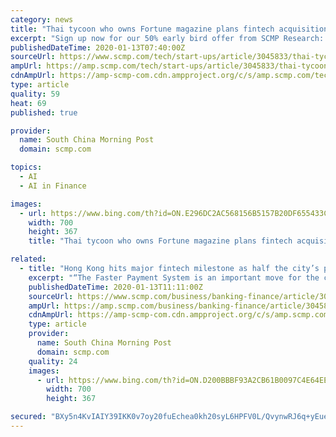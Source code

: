 ```yaml
---
category: news
title: "Thai tycoon who owns Fortune magazine plans fintech acquisitions"
excerpt: "Sign up now for our 50% early bird offer from SCMP Research: China AI Report. The all new SCMP China AI Report gives you exclusive first-hand insights and analysis into the latest industry developments, and actionable and objective intelligence about China AI that you should be equipped with."
publishedDateTime: 2020-01-13T07:40:00Z
sourceUrl: https://www.scmp.com/tech/start-ups/article/3045833/thai-tycoon-who-owns-fortune-magazine-plans-fintech-acquisitions
ampUrl: https://amp.scmp.com/tech/start-ups/article/3045833/thai-tycoon-who-owns-fortune-magazine-plans-fintech-acquisitions
cdnAmpUrl: https://amp-scmp-com.cdn.ampproject.org/c/s/amp.scmp.com/tech/start-ups/article/3045833/thai-tycoon-who-owns-fortune-magazine-plans-fintech-acquisitions
type: article
quality: 59
heat: 69
published: true

provider:
  name: South China Morning Post
  domain: scmp.com

topics:
  - AI
  - AI in Finance

images:
  - url: https://www.bing.com/th?id=ON.E296DC2AC568156B5157B20DF655433C
    width: 700
    height: 367
    title: "Thai tycoon who owns Fortune magazine plans fintech acquisitions"

related:
  - title: "Hong Kong hits major fintech milestone as half the city’s population signs up for HKMA’s Faster Payment System"
    excerpt: "“The Faster Payment System is an important move for the city to develop its fintech. The system has been very popular with the Hong Kong public ... Sign up now for our 50% early bird offer from SCMP Research: China AI Report. The all new SCMP China AI Report gives you exclusive first-hand insights and analysis into the latest industry ..."
    publishedDateTime: 2020-01-13T11:11:00Z
    sourceUrl: https://www.scmp.com/business/banking-finance/article/3045893/hong-kong-hits-major-fintech-milestone-half-citys
    ampUrl: https://amp.scmp.com/business/banking-finance/article/3045893/hong-kong-hits-major-fintech-milestone-half-citys
    cdnAmpUrl: https://amp-scmp-com.cdn.ampproject.org/c/s/amp.scmp.com/business/banking-finance/article/3045893/hong-kong-hits-major-fintech-milestone-half-citys
    type: article
    provider:
      name: South China Morning Post
      domain: scmp.com
    quality: 24
    images:
      - url: https://www.bing.com/th?id=ON.D200BBBF93A2CB61B0097C4E64EE9B54
        width: 700
        height: 367

secured: "BXy5n4KvIAIY39IKK0v7oy20fuEchea0kh20syL6HPFV0L/QvynwRJ6q+yEuerP3VnDOlIgUCU8gWbj6ZdcbHgQt3BQvCdNtO2OnDLM1u/IMP9ObfrOBu7g0HAw6FsxjYIxWndARky+k7xr6CuyxQizErRhHIEH2cNPTJTmknRoUPyXiJXSdL9ZTI0EVraPC0r7itTQ9/idMFcJm3BlFprf2sAO5qi7REAsrTSw+8RWOXar9ISPWuYqZg+N+yfcVe90K5mLqGy2BLXcmEU7Aug==;o5jJsQGwVTjvo59jHw/YQA=="
---
```


